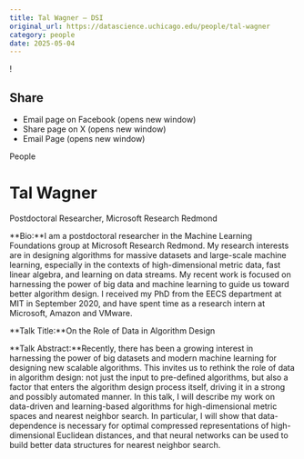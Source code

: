 ```yaml
---
title: Tal Wagner – DSI
original_url: https://datascience.uchicago.edu/people/tal-wagner
category: people
date: 2025-05-04
---
```


<!-- Table-like structure detected -->

!

## Share

* Email page on Facebook (opens new window)
* Share page on X (opens new window)
* Email Page (opens new window)

<!-- Table-like structure detected -->

People

# Tal Wagner

Postdoctoral Researcher, Microsoft Research Redmond

**Bio:**I am a postdoctoral researcher in the Machine Learning Foundations group at Microsoft Research Redmond. My research interests are in designing algorithms for massive datasets and large-scale machine learning, especially in the contexts of high-dimensional metric data, fast linear algebra, and learning on data streams. My recent work is focused on harnessing the power of big data and machine learning to guide us toward better algorithm design. I received my PhD from the EECS department at MIT in September 2020, and have spent time as a research intern at Microsoft, Amazon and VMware.

**Talk Title:**On the Role of Data in Algorithm Design

**Talk Abstract:**Recently, there has been a growing interest in harnessing the power of big datasets and modern machine learning for designing new scalable algorithms. This invites us to rethink the role of data in algorithm design: not just the input to pre-defined algorithms, but also a factor that enters the algorithm design process itself, driving it in a strong and possibly automated manner. In this talk, I will describe my work on data-driven and learning-based algorithms for high-dimensional metric spaces and nearest neighbor search. In particular, I will show that data-dependence is necessary for optimal compressed representations of high-dimensional Euclidean distances, and that neural networks can be used to build better data structures for nearest neighbor search.